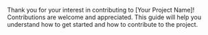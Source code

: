Thank you for your interest in contributing to [Your Project Name]! Contributions are welcome and appreciated. This guide will help you understand how to get started and how to contribute to the project.
